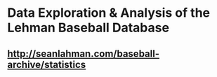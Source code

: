 # Data Exploration & Analysis of the Lehman Baseball Database
## http://seanlahman.com/baseball-archive/statistics
